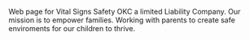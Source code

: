 Web page for Vital Signs Safety OKC a limited Liability Company. Our mission is to empower families. Working with parents to create safe enviroments for our children to thrive.  
